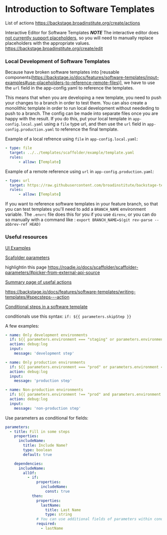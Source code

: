 # Introduction to Software Templates

List of actions https://backstage.broadinstitute.org/create/actions

Interactive Editor for Software Templates
***NOTE***
The interactive editor does [not currently support placeholders](https://backstage.io/docs/features/software-templates/input-examples#use-placeholders-to-reference-remote-files:~:text=Testing%20of%20this%20functionality%20is%20not%20yet%20supported%20using%20create/edit.%20In%20addition%2C%20this%20functionality%20only%20works%20for%20remote%20files%20and%20not%20local%20files.%20You%20also%20cannot%20nest%20files.), so you will need to manually replace placeholders with the appropriate values.
https://backstage.broadinstitute.org/create/edit

### Local Development of Software Templates

Because have broken software templates into [reusable components(https://backstage.io/docs/features/software-templates/input-examples#use-placeholders-to-reference-remote-files)], we have to use the `url` field in the app-config.yaml to reference the templates.

This means that when you are developing a new template, you need to push your changes to a branch in order to test them. You can also create a monolithic template in order to run local development without neededing to push to a branch. The config can be made into separate files once you are happy with the result.
If you do this, put your local template in `app-config.local.yaml` using a `file` type url, and then use the `url` field
in `app-config.production.yaml` to reference the final template.

Example of a local refrence using `file` in `app-config.local.yaml`:

```yaml
- type: file
  target: ../../templates/scaffolder/example/template.yaml
  rules:
      - allow: [Template]
```

Example of a remote reference using `url` in `app-config.production.yaml`:

```yaml
- type: url
  target: https://raw.githubusercontent.com/broadinstitute/backstage-terraform-provider/main/templates/scaffolder/terraform-control-module/template.yaml
  rules:
      - allow: [Template]
```

If you want to reference software templates in your feature branch, so that you can test templates you'll need to add a `BRANCH_NAME` environment variable. The `.envrc` file does this for you if you use `direnv`, or you can do so manually with a command like : `export BRANCH_NAME=$(git rev-parse --abbrev-ref HEAD)`


### Useful resources

[UI Examples](https://backstage.io/docs/features/software-templates/ui-options-examples/)

[Scafolder parameters](https://roadie.io/docs/scaffolder/scaffolder-parameters/)

highlightin this page https://roadie.io/docs/scaffolder/scaffolder-parameters/#picker-from-external-api-source

[Summary page of usefal actions](https://roadie.io/docs/scaffolder/scaffolder-actions-directory/)


https://backstage.io/docs/features/software-templates/writing-templates/#specsteps---action

[Conditional steps in a software template](https://backstage.io/docs/features/software-templates/input-examples/#use-parameters-as-condition-in-steps)

conditionals use this syntax: `if: ${{ parameters.skipStep }}`

A few examples:

```yaml
- name: Only development environments
  if: ${{ parameters.environment === "staging" or parameters.environment === "development" }}
  action: debug:log
  input:
    message: 'development step'

- name: Only production environments
  if: ${{ parameters.environment === "prod" or parameters.environment === "production" }}
  action: debug:log
  input:
    message: 'production step'

- name: Non-production environments
  if: ${{ parameters.environment !== "prod" and parameters.environment !== "production" }}
  action: debug:log
  input:
    message: 'non-production step'
```

Use parameters as conditional for fields:

```yaml
parameters:
  - title: Fill in some steps
    properties:
      includeName:
        title: Include Name?
        type: boolean
        default: true

    dependencies:
      includeName:
        allOf:
          - if:
              properties:
                includeName:
                  const: true
            then:
              properties:
                lastName:
                  title: Last Name
                  type: string
              # You can use additional fields of parameters within conditional parameters such as required.
              required:
                - lastName
```
